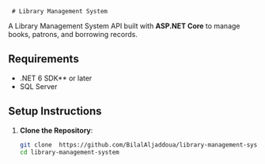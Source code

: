      # Library Management System

A Library Management System API built with **ASP.NET Core** to manage books, patrons, and borrowing records.

## Requirements
-  .NET 6 SDK** or later
-  SQL Server 

## Setup Instructions

1. **Clone the Repository**:
   ```bash
   git clone  https://github.com/BilalAljaddoua/library-management-system.git 
   cd library-management-system
